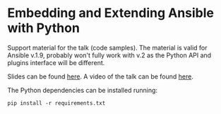 # Embedding and Extending Ansible with Python

Support material for the talk (code samples). The material is valid for Ansible v.1.9, probably won't fully work with v.2 as the Python API and plugins interface will be different.

Slides can be found [here](https://slides.com/alejandroguiraorodriguez/ee-ansible-with-python). A video of the talk can be found [here](https://www.youtube.com/watch?v=qLoBHbVb0Fw).

The Python dependencies can be installed running:

```
pip install -r requirements.txt
```
